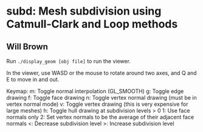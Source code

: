 subd: Mesh subdivision using Catmull-Clark and Loop methods
=======
Will Brown
---

Run `./display_geom [obj file]` to run the viewer.

In the viewer, use WASD or the mouse to rotate around two axes, and Q and E to
move in and out.

Keymap:
    m: Toggle normal interpolation (GL_SMOOTH)
    g: Toggle edge drawing
    f: Toggle face drawing
    n: Toggle vertex normal drawing (must be in vertex normal mode)
    v: Toggle vertex drawing (this is very expensive for large meshes)
    h: Toggle hull drawing at subdivision levels > 0
    1: Use face normals only
    2: Set vertex normals to be the average of their adjacent face normals
    <: Decrease subdivision level
    >: Increase subdivision level
